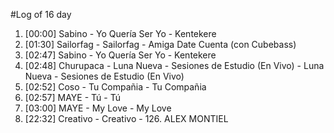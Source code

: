 #Log of 16 day

1. [00:00] Sabino - Yo Quería Ser Yo - Kentekere
1. [01:30] Sailorfag - Sailorfag - Amiga Date Cuenta (con Cubebass)
1. [02:47] Sabino - Yo Quería Ser Yo - Kentekere
1. [02:48] Churupaca - Luna Nueva - Sesiones de Estudio (En Vivo) - Luna Nueva - Sesiones de Estudio (En Vivo)
1. [02:52] Coso - Tu Compañia - Tu Compañia
1. [02:57] MAYE - Tú - Tú
1. [03:00] MAYE - My Love - My Love
1. [22:32] Creativo - Creativo - 126. ALEX MONTIEL
